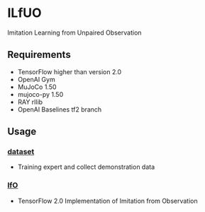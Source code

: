 # ILfUO
Imitation Learning from Unpaired Observation

## Requirements
- TensorFlow higher than version 2.0
- OpenAI Gym
- MuJoCo 1.50
- mujoco-py 1.50
- RAY rllib
- OpenAI Baselines tf2 branch

## Usage
### [dataset](./dataset/README.md)
- Training expert and collect demonstration data
### [IfO](./IfO/README.md)
- TensorFlow 2.0 Implementation of Imitation from Observation